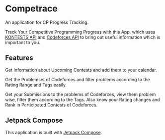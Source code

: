 # Competrace
An application for CP Progress Tracking.

Track Your Competitive Programming Progress with this App, which uses [KONTESTS API](https://kontests.net/api) and [Codeforces API](https://codeforces.com/apiHelp) to bring out useful information which is important to you.

## Features
Get Information about Upcoming Contests and add them to your calendar. 

Get the Problemset of Codeforces and filter problems according to the Rating Range and Tags easily.

Get your Submissions to the problems of Codeforces, view them problem wise, filter them according to the Tags.
Also know your Rating changes and Rank in Participated Contests of Codeforces.

## Jetpack Compose
This application is built with [Jetpack Compose](https://developer.android.com/jetpack/compose).
